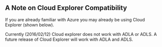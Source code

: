 ## A Note on Cloud Explorer Compatibility

If you are already familiar with Azure you may already be using Cloud Explorer \(shown below\).

Currently \(2016/02/12\) Cloud explorer does not work with ADLA or ADLS. A future release of Cloud Explorer will work with ADLA and ADLS.

